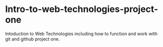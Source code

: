 # Intro-to-web-technologies-project-one
Intoduction to Web Technologies including how to function and work with git and github project one.
